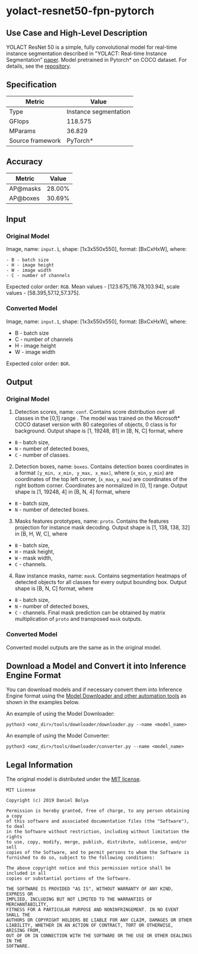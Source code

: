 # yolact-resnet50-fpn-pytorch

## Use Case and High-Level Description

YOLACT ResNet 50 is a simple, fully convolutional model for real-time instance segmentation described in "YOLACT: Real-time Instance Segmentation" [paper](https://arxiv.org/abs/1904.02689). Model pretrained in Pytorch\* on COCO dataset.
For details, see the [repository](https://github.com/dbolya/yolact).

## Specification

| Metric                          | Value                                     |
|---------------------------------|-------------------------------------------|
| Type                            | Instance segmentation                     |
| GFlops                          | 118.575                                   |
| MParams                         | 36.829                                    |
| Source framework                | PyTorch\*                                 |

## Accuracy

| Metric   | Value  |
| -------- | ------ |
| AP@masks | 28.00% |
| AP@boxes | 30.69% |

## Input

### Original Model

Image, name: `input.1`, shape: [1x3x550x550], format: [BxCxHxW],
   where:

    - B - batch size
    - H - image height
    - W - image width
    - C - number of channels

   Expected color order: `RGB`.
   Mean values - [123.675,116.78,103.94], scale values - [58.395,57.12,57.375].


### Converted Model

Image, name: `input.1`, shape: [1x3x550x550], format: [BxCxHxW],
where:

   - B - batch size
   - C - number of channels
   - H - image height
   - W - image width

Expected color order: `BGR`.


## Output

### Original Model

1. Detection scores, name: `conf`. Contains score distribution over all classes in the [0,1] range . The model was trained on the Microsoft\* COCO dataset version with 80 categories of objects, 0 class is for background. Output shape is [1, 19248, 81] in [B, N, C] format, where
- `B` - batch size,
- `N` - number of detected boxes,
- `C` - number of classes.
2. Detection boxes, name: `boxes`. Contains detection boxes coordinates in a format `[y_min, x_min, y_max, x_max]`, where (`x_min`, `y_min`)  are coordinates of the top left corner, (`x_max`, `y_max`) are coordinates of the right bottom corner. Coordinates are normalized in [0, 1] range. Output shape is [1, 19248, 4] in [B, N, 4] format, where
- `B` - batch size,
- `N` - number of detected boxes.
3. Masks features prototypes, name: `proto`. Contains the features projection for instance mask decoding. Output shape is [1, 138, 138, 32] in [B, H, W, C], where
- `B` - batch size,
- `H` - mask height,
- `W` - mask width,
- `C` - channels.
4. Raw instance masks, name: `mask`. Contains segmentation heatmaps of detected objects for all classes for every output bounding box. Output shape is [B, N, C] format, where
- `B` - batch size,
- `N` - number of detected boxes,
- `C` - channels.
Final mask prediction can be obtained by matrix multiplication of `proto` and transposed `mask` outputs.

### Converted Model

Converted model outputs are the same as in the original model.

## Download a Model and Convert it into Inference Engine Format

You can download models and if necessary convert them into Inference Engine format using the [Model Downloader and other automation tools](../../../tools/downloader/README.md) as shown in the examples below.

An example of using the Model Downloader:
```
python3 <omz_dir>/tools/downloader/downloader.py --name <model_name>
```

An example of using the Model Converter:
```
python3 <omz_dir>/tools/downloader/converter.py --name <model_name>
```

## Legal Information

The original model is distributed under the
[MIT license](https://raw.githubusercontent.com/dbolya/yolact/master/LICENSE).
```
MIT License

Copyright (c) 2019 Daniel Bolya

Permission is hereby granted, free of charge, to any person obtaining a copy
of this software and associated documentation files (the "Software"), to deal
in the Software without restriction, including without limitation the rights
to use, copy, modify, merge, publish, distribute, sublicense, and/or sell
copies of the Software, and to permit persons to whom the Software is
furnished to do so, subject to the following conditions:

The above copyright notice and this permission notice shall be included in all
copies or substantial portions of the Software.

THE SOFTWARE IS PROVIDED "AS IS", WITHOUT WARRANTY OF ANY KIND, EXPRESS OR
IMPLIED, INCLUDING BUT NOT LIMITED TO THE WARRANTIES OF MERCHANTABILITY,
FITNESS FOR A PARTICULAR PURPOSE AND NONINFRINGEMENT. IN NO EVENT SHALL THE
AUTHORS OR COPYRIGHT HOLDERS BE LIABLE FOR ANY CLAIM, DAMAGES OR OTHER
LIABILITY, WHETHER IN AN ACTION OF CONTRACT, TORT OR OTHERWISE, ARISING FROM,
OUT OF OR IN CONNECTION WITH THE SOFTWARE OR THE USE OR OTHER DEALINGS IN THE
SOFTWARE.
```
